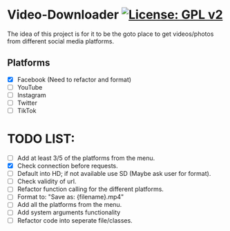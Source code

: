 # Video-Downloader [![License: GPL v2](https://img.shields.io/badge/License-GPL%20v2-blue.svg)](https://www.gnu.org/licenses/old-licenses/gpl-2.0.en.html)

The idea of this project is for it to be the goto place to get videos/photos
from different social media platforms.

## Platforms
- [x] Facebook (Need to refactor and format)
- [ ] YouTube
- [ ] Instagram
- [ ] Twitter
- [ ] TikTok

# TODO LIST:
- [ ] Add at least 3/5 of the platforms from the menu.
- [x] Check connection before requests.
- [ ] Default into HD; if not available use SD (Maybe ask user for format).
- [ ] Check validity of url.
- [ ] Refactor function calling for the different platforms.
- [ ] Format to: "Save as: {filename}.mp4"
- [ ] Add all the platforms from the menu.
- [ ] Add system arguments functionality
- [ ] Refactor code into seperate file/classes.
